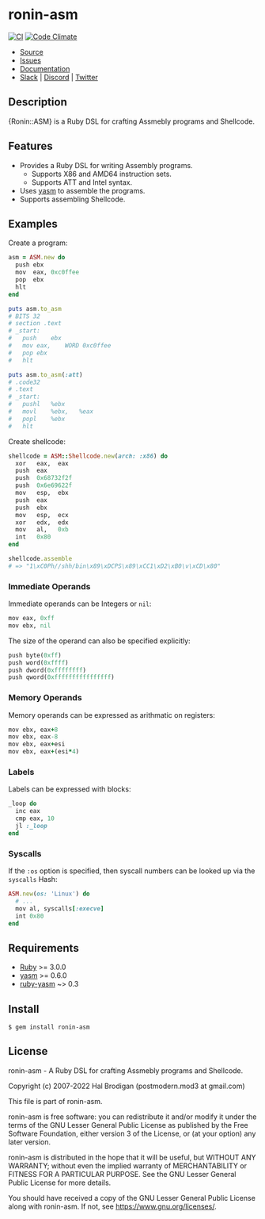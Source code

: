 # ronin-asm

[![CI](https://github.com/ronin-rb/ronin-asm/actions/workflows/ruby.yml/badge.svg)](https://github.com/ronin-rb/ronin-asm/actions/workflows/ruby.yml)
[![Code Climate](https://codeclimate.com/github/ronin-rb/ronin-asm.svg)](https://codeclimate.com/github/ronin-rb/ronin-asm)

* [Source](https://github.com/ronin-rb/ronin-asm)
* [Issues](https://github.com/ronin-rb/ronin-asm/issues)
* [Documentation](https://ronin-rb.dev/docs/ronin-asm/frames)
* [Slack](https://ronin-rb.slack.com) |
  [Discord](https://discord.gg/6WAb3PsVX9) |
  [Twitter](https://twitter.com/ronin_rb)

## Description

{Ronin::ASM} is a Ruby DSL for crafting Assmebly programs and Shellcode.

## Features

* Provides a Ruby DSL for writing Assembly programs.
  * Supports X86 and AMD64 instruction sets.
  * Supports ATT and Intel syntax.
* Uses [yasm] to assemble the programs.
* Supports assembling Shellcode.

## Examples

Create a program:

```ruby
asm = ASM.new do
  push ebx
  mov  eax, 0xc0ffee
  pop  ebx
  hlt
end

puts asm.to_asm
# BITS 32
# section .text
# _start:
#	push	ebx
#	mov	eax,	WORD 0xc0ffee
#	pop	ebx
#	hlt

puts asm.to_asm(:att)
# .code32
# .text
# _start:
#	pushl	%ebx
#	movl	%ebx,	%eax
#	popl	%ebx
#	hlt
```

Create shellcode:

```ruby
shellcode = ASM::Shellcode.new(arch: :x86) do
  xor   eax,  eax
  push  eax
  push  0x68732f2f
  push  0x6e69622f
  mov   esp,  ebx
  push  eax
  push  ebx
  mov   esp,  ecx
  xor   edx,  edx
  mov   al,   0xb
  int   0x80
end

shellcode.assemble
# => "1\xC0Ph//shh/bin\x89\xDCPS\x89\xCC1\xD2\xB0\v\xCD\x80"
```

### Immediate Operands

Immediate operands can be Integers or `nil`:

```ruby
mov eax, 0xff
mov ebx, nil
```

The size of the operand can also be specified explicitly:

```ruby
push byte(0xff)
push word(0xffff)
push dword(0xffffffff)
push qword(0xffffffffffffffff)
```

### Memory Operands

Memory operands can be expressed as arithmatic on registers:

```ruby
mov ebx, eax+8
mov ebx, eax-8
mov ebx, eax+esi
mov ebx, eax+(esi*4)
```

### Labels

Labels can be expressed with blocks:

```ruby
_loop do
  inc eax
  cmp eax, 10
  jl :_loop
end
```

### Syscalls

If the `:os` option is specified, then syscall numbers can be looked up via the 
`syscalls` Hash:

```ruby
ASM.new(os: 'Linux') do
  # ...
  mov al, syscalls[:execve]
  int 0x80
end
```

## Requirements

* [Ruby] >= 3.0.0
* [yasm] >= 0.6.0
* [ruby-yasm] ~> 0.3

## Install

```shell
$ gem install ronin-asm
```

## License

ronin-asm - A Ruby DSL for crafting Assmebly programs and Shellcode.

Copyright (c) 2007-2022 Hal Brodigan (postmodern.mod3 at gmail.com)

This file is part of ronin-asm.

ronin-asm is free software: you can redistribute it and/or modify
it under the terms of the GNU Lesser General Public License as published
by the Free Software Foundation, either version 3 of the License, or
(at your option) any later version.

ronin-asm is distributed in the hope that it will be useful,
but WITHOUT ANY WARRANTY; without even the implied warranty of
MERCHANTABILITY or FITNESS FOR A PARTICULAR PURPOSE.  See the
GNU Lesser General Public License for more details.

You should have received a copy of the GNU Lesser General Public License
along with ronin-asm.  If not, see <https://www.gnu.org/licenses/>.

[Ruby]: https://www.ruby-lang.org
[yasm]: https://yasm.tortall.net/
[ruby-yasm]: https://github.com/sophsec/ruby-yasm#readme
